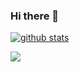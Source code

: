 ### Hi there 👋

[![github stats](https://github-readme-stats.vercel.app/api?username=ankurk91&show_icons=true&include_all_commits=true&count_private=true&cache_seconds=3600)](https://github.com/ankurk91)

![](https://komarev.com/ghpvc/?username=ankurk91) 
<!--
**ankurk91/ankurk91** is a ✨ _special_ ✨ repository because its `README.md` (this file) appears on your GitHub profile.

Here are some ideas to get you started:

- 🔭 I’m currently working on ...
- 🌱 I’m currently learning ...
- 👯 I’m looking to collaborate on ...
- 🤔 I’m looking for help with ...
- 💬 Ask me about ...
- 📫 How to reach me: ...
- 😄 Pronouns: ...
- ⚡ Fun fact: ...
-->
